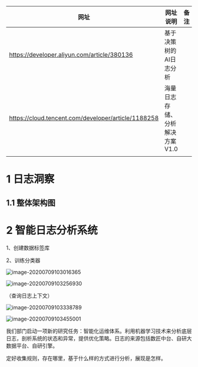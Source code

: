 | 网址                                                | 网址说明                       | 备注 |
| --------------------------------------------------- | ------------------------------ | ---- |
| https://developer.aliyun.com/article/380136         | 基于决策树的AI日志分析         |      |
| https://cloud.tencent.com/developer/article/1188258 | 海量日志存储、分析解决方案V1.0 |      |
|                                                     |                                |      |

# 1 日志洞察

## 1.1 整体架构图

# 2 智能日志分析系统

1、创建数据标签库

2、训练分类器



![image-20200709103016365](C:\Users\dengy\AppData\Roaming\Typora\typora-user-images\image-20200709103016365.png)



![image-20200709103256930](C:\Users\dengy\AppData\Roaming\Typora\typora-user-images\image-20200709103256930.png)

（查询日志上下文）

![image-20200709103338789](C:\Users\dengy\AppData\Roaming\Typora\typora-user-images\image-20200709103338789.png)

![image-20200709103455001](C:\Users\dengy\AppData\Roaming\Typora\typora-user-images\image-20200709103455001.png)





我们部门启动一项新的研究任务：智能化运维体系。利用机器学习技术来分析底层日志，剖析系统的状态和异常，提供优化策略。日志的来源包括数匠中台、自研大数据平台、自研引擎。

定好收集规则，存在哪里，基于什么样的方式进行分析，展现是怎样。